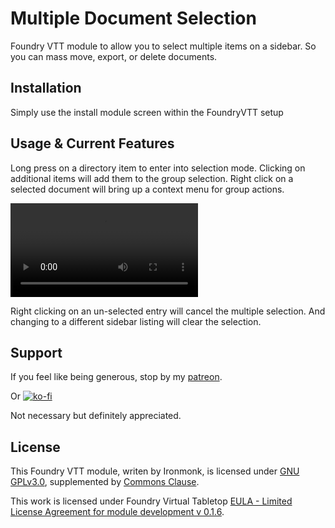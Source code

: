 # Multiple Document Selection
Foundry VTT module to allow you to select multiple items on a sidebar.  So you can mass move, export, or delete documents.

## Installation
Simply use the install module screen within the FoundryVTT setup

## Usage & Current Features
Long press on a directory item to enter into selection mode.
Clicking on additional items will add them to the group selection.
Right click on a selected document will bring up a context menu for group actions.

![multiple-document-selection](/screenshots/multiple-document.selection.webm)

Right clicking on an un-selected entry will cancel the multiple selection.
And changing to a different sidebar listing will clear the selection.

## Support

If you feel like being generous, stop by my <a href="https://www.patreon.com/ironmonk">patreon</a>.

Or [![ko-fi](https://ko-fi.com/img/githubbutton_sm.svg)](https://ko-fi.com/R6R7BH5MT)

Not necessary but definitely appreciated.

## License
This Foundry VTT module, writen by Ironmonk, is licensed under [GNU GPLv3.0](https://www.gnu.org/licenses/gpl-3.0.en.html), supplemented by [Commons Clause](https://commonsclause.com/).

This work is licensed under Foundry Virtual Tabletop [EULA - Limited License Agreement for module development v 0.1.6](http://foundryvtt.com/pages/license.html).

